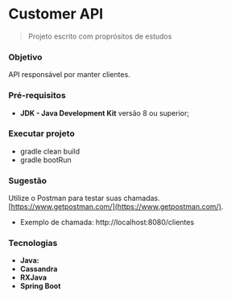 # Customer API

> Projeto escrito com proprósitos de estudos

### Objetivo

API responsável por manter clientes.

### Pré-requisitos

- **JDK - Java Development Kit** versão 8 ou superior;

### Executar projeto

- gradle clean build
- gradle bootRun

### Sugestão

Utilize o Postman para testar suas chamadas. [https://www.getpostman.com/](https://www.getpostman.com/).

- Exemplo de chamada: http://localhost:8080/clientes

### Tecnologias

- **Java:**
- **Cassandra**
- **RXJava**
- **Spring Boot**